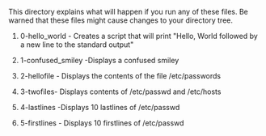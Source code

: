 This directory explains what will happen if you run any of these files. Be warned that these files might cause changes to your directory tree.
1. 0-hello_world - Creates a script that will print "Hello, World followed by a new line to the standard output"

2. 1-confused_smiley -Displays a confused smiley

3. 2-hellofile - Displays the contents of the file /etc/passwords

4. 3-twofiles- Displays contents of /etc/passwd and /etc/hosts

5. 4-lastlines -Displays 10 lastlines of /etc/passwd

6. 5-firstlines - Displays 10 firstlines of /etc/passwd
